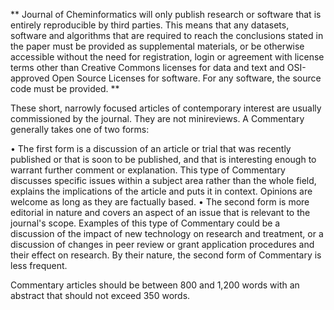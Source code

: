 ** Journal of Cheminformatics will only publish research or software that is entirely
reproducible by third parties. This means that any datasets, software and algorithms
that are required to reach the conclusions stated in the paper must be provided as
supplemental materials, or be otherwise accessible without the need for registration,
login or agreement with license terms other than Creative Commons licenses for data
and text and OSI-approved Open Source Licenses for software. For any software,
the source code must be provided. ** 

These short, narrowly focused articles of contemporary interest are usually commissioned
by the journal. They are not minireviews. A Commentary generally takes one of two forms:

• The first form is a discussion of an article or trial that was recently published or
  that is soon to be published, and that is interesting enough to warrant further comment
  or explanation. This type of Commentary discusses specific issues within a subject area
  rather than the whole field, explains the implications of the article and puts it in
  context. Opinions are welcome as long as they are factually based.
• The second form is more editorial in nature and covers an aspect of an issue that is
  relevant to the journal's scope. Examples of this type of Commentary could be a discussion
  of the impact of new technology on research and treatment, or a discussion of changes
  in peer review or grant application procedures and their effect on research. By their
  nature, the second form of Commentary is less frequent.

Commentary articles should be between 800 and 1,200 words with an abstract that should not
exceed 350 words.
